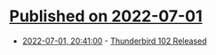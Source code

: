 # [Published on 2022-07-01](index.md)

* [2022-07-01, 20:41:00](https://tech.slashdot.org/story/22/07/01/1953214/thunderbird-102-released?utm_source=rss1.0mainlinkanon&utm_medium=feed) - [Thunderbird 102 Released](https://tech.slashdot.org/story/22/07/01/1953214/thunderbird-102-released?utm_source=rss1.0mainlinkanon&utm_medium=feed)
